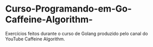 # Curso-Programando-em-Go-Caffeine-Algorithm-
Exercícios feitos durante o curso de Golang produzido pelo canal do YouTube Caffeine Algorithm.
